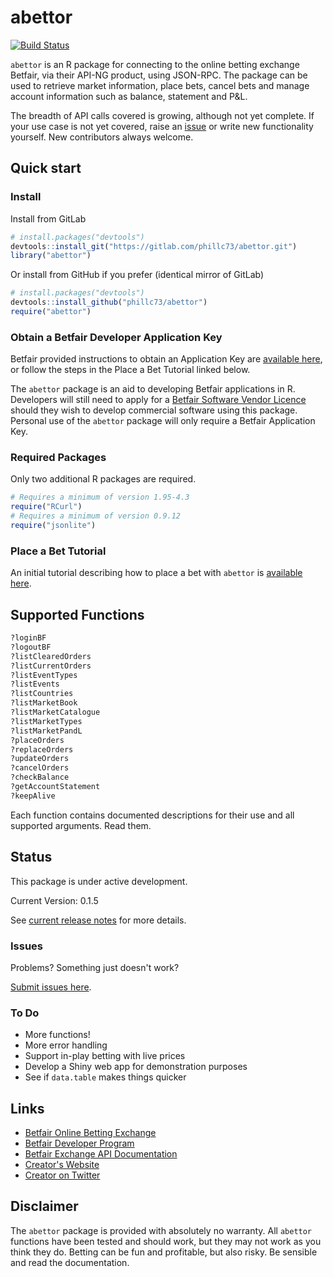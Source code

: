abettor
=======
[![Build Status](https://travis-ci.org/phillc73/abettor.svg?branch=master)](https://travis-ci.org/phillc73/abettor)

`abettor` is an R package for connecting to the online betting exchange Betfair, via their API-NG product, using JSON-RPC. The package can be used to retrieve market information, place bets, cancel bets and manage account information such as balance, statement and P&L.

The breadth of API calls covered is growing, although not yet complete. If your use case is not yet covered, raise an [issue](https://github.com/phillc73/abettor/issues) or write new functionality yourself. New contributors always welcome.

## Quick start

### Install

Install from GitLab

```r
# install.packages("devtools")
devtools::install_git("https://gitlab.com/phillc73/abettor.git")
library("abettor")
```
Or install from GitHub if you prefer (identical mirror of GitLab)

```r
# install.packages("devtools")
devtools::install_github("phillc73/abettor")
require("abettor")
```

### Obtain a Betfair Developer Application Key

Betfair provided instructions to obtain an Application Key are [available here](https://api.developer.betfair.com/services/webapps/docs/display/1smk3cen4v3lu3yomq5qye0ni/Application+Keys), or follow the steps in the Place a Bet Tutorial linked below.

The `abettor` package is an aid to developing Betfair applications in R. Developers will still need to apply for a [Betfair Software Vendor Licence](https://developer.betfair.com/default/api-s-and-services/vendor-program/vendor-program-overview/) should they wish to develop commercial software using this package. Personal use of the `abettor` package will only require a Betfair Application Key.

### Required Packages

Only two additional R packages are required.

```r
# Requires a minimum of version 1.95-4.3
require("RCurl")
# Requires a minimum of version 0.9.12
require("jsonlite")
```
### Place a Bet Tutorial

An initial tutorial describing how to place a bet with `abettor` is [available here](https://github.com/phillc73/abettor/blob/master/vignettes/abettor-placeBet.Rmd).

## Supported Functions

```r
?loginBF
?logoutBF
?listClearedOrders
?listCurrentOrders
?listEventTypes
?listEvents
?listCountries
?listMarketBook
?listMarketCatalogue
?listMarketTypes
?listMarketPandL
?placeOrders
?replaceOrders
?updateOrders
?cancelOrders
?checkBalance
?getAccountStatement
?keepAlive
```
Each function contains documented descriptions for their use and all supported arguments. Read them.

## Status

This package is under active development.

Current Version: 0.1.5

See [current release notes](https://github.com/phillc73/abettor/releases) for more details.

### Issues

Problems? Something just doesn't work?

[Submit issues here](https://github.com/phillc73/abettor/issues).

### To Do

* More functions!
* More error handling
* Support in-play betting with live prices
* Develop a Shiny web app for demonstration purposes
* See if `data.table` makes things quicker

## Links

* [Betfair Online Betting Exchange](https://www.betfair.com)
* [Betfair Developer Program](https://developer.betfair.com/)
* [Betfair Exchange API Documentation](https://developer.betfair.com/default/api-s-and-services/sports-api/)
* [Creator's Website](http://www.starkingdom.co.uk)
* [Creator on Twitter](https://twitter.com/_starkingdom)

## Disclaimer

The `abettor` package is provided with absolutely no warranty. All `abettor` functions have been tested and should work, but they may not work as you think they do. Betting can be fun and profitable, but also risky. Be sensible and read the documentation. 
